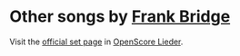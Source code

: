 
# Other songs by [Frank Bridge](..)

Visit the [official set page] in [OpenScore Lieder].

[official set page]: https://musescore.com/openscore-lieder-corpus/sets/5103544
[OpenScore Lieder]: https://musescore.com/openscore-lieder-corpus
